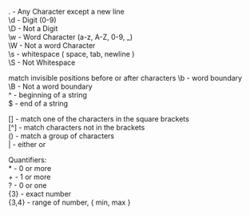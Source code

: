 .       - Any Character except a new line  
\d      - Digit (0-9)  
\D      - Not a Digit  
\w      - Word Character (a-z, A-Z, 0-9, _)  
\W      - Not a word Character  
\s      - whitespace ( space, tab, newline )  
\S      - Not Whitespace  

match invisible positions before or after characters
\b      - word boundary  
\B      - Not a word boundary  
^       - beginning of a string  
$       - end of a string    

[]      - match one of the characters in the square brackets  
[^]     - match characters not in the brackets  
()      - match a group of characters  
|       - either or  

Quantifiers:  
\*       - 0 or more  
\+       - 1 or more  
?        - 0 or one  
{3}      - exact number  
{3,4}    - range of number, { min, max }  
